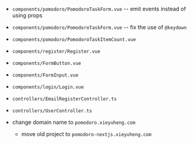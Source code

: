 - `components/pomodoro/PomodoroTaskForm.vue` -- emit events instead of using props
- `components/pomodoro/PomodoroTaskForm.vue` -- fix the use of `@keydown`
- `components/pomodoro/PomodoroTaskItemCount.vue`

- `components/register/Register.vue`

- `components/FormButton.vue`
- `components/FormInput.vue`

- `components/login/Login.vue`

- `controllers/EmailRegisterController.ts`
- `controllers/UserController.ts`

- change domain name to `pomodoro.xieyuheng.com`

  - move old project to `pomodoro-nextjs.xieyuheng.com`
